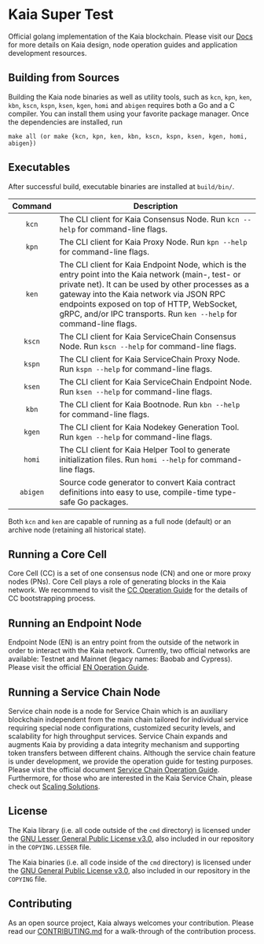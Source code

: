 # Kaia Super Test

Official golang implementation of the Kaia blockchain. Please visit our [Docs](https://docs.kaia.io/) for more details on Kaia design, node operation guides and application development resources.

## Building from Sources

Building the Kaia node binaries as well as utility tools, such as `kcn`, `kpn`, `ken`, `kbn`, `kscn`, `kspn`, `ksen`, `kgen`, `homi` and `abigen` requires
both a Go and a C compiler. You can install them using your favorite package manager. Once the dependencies are installed, run

    make all (or make {kcn, kpn, ken, kbn, kscn, kspn, ksen, kgen, homi, abigen})

## Executables

After successful build, executable binaries are installed at `build/bin/`.

| Command    | Description |
|:----------:|-------------|
| `kcn` | The CLI client for Kaia Consensus Node. Run `kcn --help` for command-line flags. |
| `kpn` | The CLI client for Kaia Proxy Node. Run `kpn --help` for command-line flags. |
| `ken` | The CLI client for Kaia Endpoint Node, which is the entry point into the Kaia network (main-, test- or private net).  It can be used by other processes as a gateway into the Kaia network via JSON RPC endpoints exposed on top of HTTP, WebSocket, gRPC, and/or IPC transports. Run `ken --help` for command-line flags. |
| `kscn` | The CLI client for Kaia ServiceChain Consensus Node.  Run `kscn --help` for command-line flags. |
| `kspn` | The CLI client for Kaia ServiceChain Proxy Node.  Run `kspn --help` for command-line flags. |
| `ksen` | The CLI client for Kaia ServiceChain Endpoint Node.  Run `ksen --help` for command-line flags. |
| `kbn` | The CLI client for Kaia Bootnode. Run `kbn --help` for command-line flags. |
| `kgen` | The CLI client for Kaia Nodekey Generation Tool. Run `kgen --help` for command-line flags. |
| `homi` | The CLI client for Kaia Helper Tool to generate initialization files. Run `homi --help` for command-line flags. |
| `abigen` | Source code generator to convert Kaia contract definitions into easy to use, compile-time type-safe Go packages. |

Both `kcn` and `ken` are capable of running as a full node (default) or an archive
node (retaining all historical state).

## Running a Core Cell

Core Cell (CC) is a set of one consensus node (CN) and one or more proxy nodes
(PNs). Core Cell plays a role of generating blocks in the Kaia network. We recommend to visit
the [CC Operation Guide](https://docs.kaia.io/docs/nodes/core-cell/)
for the details of CC bootstrapping process.

## Running an Endpoint Node

Endpoint Node (EN) is an entry point from the outside of the network in order to interact with the Kaia network. Currently, two official networks are available: Testnet and Mainnet (legacy names: Baobab and Cypress). Please visit the official
[EN Operation Guide](https://docs.kaia.io/docs/nodes/endpoint-node/).

## Running a Service Chain Node

Service chain node is a node for Service Chain which is an auxiliary blockchain independent from the main chain tailored for individual service requiring special node configurations, customized security levels, and scalability for high throughput services. Service Chain expands and augments Kaia by providing a data integrity mechanism and supporting token transfers between different chains.
Although the service chain feature is under development, we provide the operation guide for testing purposes. Please visit the official document [Service Chain Operation Guide](https://docs.kaia.io/docs/nodes/service-chain/).
Furthermore, for those who are interested in the Kaia Service Chain, please check out [Scaling Solutions](https://docs.kaia.io/docs/learn/scaling-solutions/).

## License

The Kaia library (i.e. all code outside of the `cmd` directory) is licensed under the
[GNU Lesser General Public License v3.0](https://www.gnu.org/licenses/lgpl-3.0.en.html), also
included in our repository in the `COPYING.LESSER` file.

The Kaia binaries (i.e. all code inside of the `cmd` directory) is licensed under the
[GNU General Public License v3.0](https://www.gnu.org/licenses/gpl-3.0.en.html), also included
in our repository in the `COPYING` file.

## Contributing

As an open source project, Kaia always welcomes your contribution. Please read our [CONTRIBUTING.md](./CONTRIBUTING.md) for a walk-through of the contribution process.

